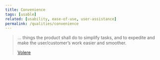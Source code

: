 ```yaml
---
title: Convenience 
tags: [usable]
related: [usability, ease-of-use, user-assistance]
permalink: /qualities/convenience
---
```


>... things the product shall do to simplify tasks, and to expedite and make the user/customer’s work easier and smoother. 
>
>[Volere](https://www.volere.org/)

